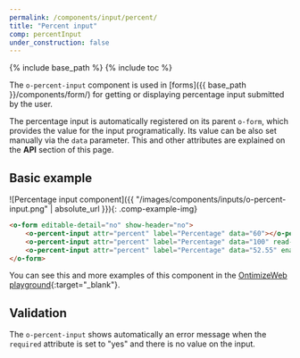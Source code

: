 ```yaml
---
permalink: /components/input/percent/
title: "Percent input"
comp: percentInput
under_construction: false
---
```


{% include base_path %}
{% include toc %}

The `o-percent-input` component is used in [forms]({{ base_path }}/components/form/) for getting or displaying percentage input submitted by the user.

The percentage input is automatically registered on its parent `o-form`, which provides the value for the input programatically. Its value can be also set manually via the `data` parameter. This and other attributes are explained on the **API** section of this page.

## Basic example
![Percentage input component]({{ "/images/components/inputs/o-percent-input.png" | absolute_url }}){: .comp-example-img}

```html
<o-form editable-detail="no" show-header="no">
    <o-percent-input attr="percent" label="Percentage" data="60"></o-percent-input>
    <o-percent-input attr="percent" label="Percentage" data="100" read-only="no" required="yes"></o-percent-input>
    <o-percent-input attr="percent" label="Percentage" data="52.55" enabled="no"></o-percent-input>
</o-form>
```
You can see this and more examples of this component in the [OntimizeWeb playground](https://try.imatia.com/ontimizeweb/playground/main/inputs/percent){:target="_blank"}.

## Validation
The `o-percent-input` shows automatically an error message when the `required` attribute is set to "yes" and there is no value on the input.
